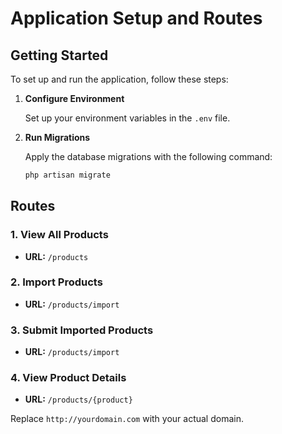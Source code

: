 # Application Setup and Routes

## Getting Started

To set up and run the application, follow these steps:

1. **Configure Environment**

   Set up your environment variables in the `.env` file.


2. **Run Migrations**

   Apply the database migrations with the following command:
   ```bash
   php artisan migrate
   ```

## Routes

### 1. View All Products

- **URL:** `/products`

### 2. Import Products

- **URL:** `/products/import`

### 3. Submit Imported Products

- **URL:** `/products/import`

### 4. View Product Details

- **URL:** `/products/{product}`

Replace `http://yourdomain.com` with your actual domain.

